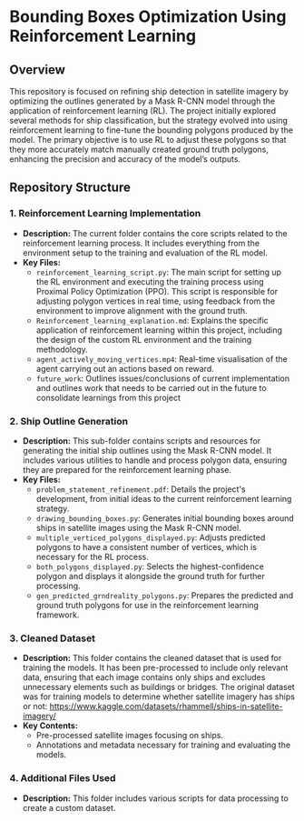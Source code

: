 # Bounding Boxes Optimization Using Reinforcement Learning

## Overview

This repository is focused on refining ship detection in satellite imagery by optimizing the outlines generated by a Mask R-CNN model through the application of reinforcement learning (RL). The project initially explored several methods for ship classification, but the strategy evolved into using reinforcement learning to fine-tune the bounding polygons produced by the model. The primary objective is to use RL to adjust these polygons so that they more accurately match manually created ground truth polygons, enhancing the precision and accuracy of the model’s outputs.

## Repository Structure

### 1. **Reinforcement Learning Implementation**
   - **Description:** The current folder contains the core scripts related to the reinforcement learning process. It includes everything from the environment setup to the training and evaluation of the RL model.
   - **Key Files:**
     - `reinforcement_learning_script.py`: The main script for setting up the RL environment and executing the training process using Proximal Policy Optimization (PPO). This script is responsible for adjusting polygon vertices in real time, using feedback from the environment to improve alignment with the ground truth.
     - `Reinforcement_learning_explanation.md`: Explains the specific application of reinforcement learning within this project, including the design of the custom RL environment and the training methodology.
     - `agent_actively_moving_vertices.mp4`: Real-time visualisation of the agent carrying out an actions based on reward.
     - `future_work`: Outlines issues/conclusions of current implementation and outlines work that needs to be carried out in the future to consolidate learnings from this project

### 2. **Ship Outline Generation**
   - **Description:** This sub-folder contains scripts and resources for generating the initial ship outlines using the Mask R-CNN model. It includes various utilities to handle and process polygon data, ensuring they are prepared for the reinforcement learning phase.
   - **Key Files:**
     - `problem_statement_refinement.pdf`: Details the project's development, from initial ideas to the current reinforcement learning strategy.
     - `drawing_bounding_boxes.py`: Generates initial bounding boxes around ships in satellite images using the Mask R-CNN model.
     - `multiple_verticed_polygons_displayed.py`: Adjusts predicted polygons to have a consistent number of vertices, which is necessary for the RL process.
     - `both_polygons_displayed.py`: Selects the highest-confidence polygon and displays it alongside the ground truth for further processing.
     - `gen_predicted_grndreality_polygons.py`: Prepares the predicted and ground truth polygons for use in the reinforcement learning framework.

### 3. **Cleaned Dataset**
   - **Description:** This folder contains the cleaned dataset that is used for training the models. It has been pre-processed to include only relevant data, ensuring that each image contains only ships and excludes unnecessary elements such as buildings or bridges. The original dataset was for training models to determine whether satellite imagery has ships or not: https://www.kaggle.com/datasets/rhammell/ships-in-satellite-imagery/  
   - **Key Contents:**
     - Pre-processed satellite images focusing on ships.
     - Annotations and metadata necessary for training and evaluating the models.

### 4. **Additional Files Used**
   - **Description:** This folder includes various scripts for data processing to create a custom dataset.




     


